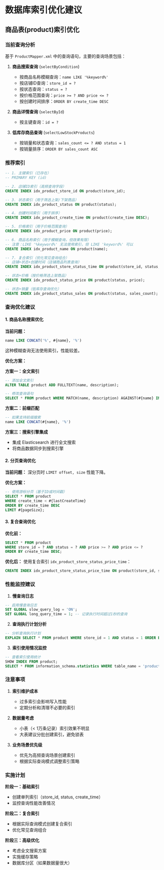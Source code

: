 # 数据库索引优化建议

## 商品表(product)索引优化

### 当前查询分析

基于 `ProductMapper.xml` 中的查询语句，主要的查询场景包括：

1. **商品搜索查询** (`selectByCondition`)
   - 按商品名称模糊查询：`name LIKE '%keyword%'`
   - 按店铺ID查询：`store_id = ?`
   - 按状态查询：`status = ?`
   - 按价格范围查询：`price >= ? AND price <= ?`
   - 按创建时间排序：`ORDER BY create_time DESC`

2. **商品详情查询** (`selectById`)
   - 按主键查询：`id = ?`

3. **低库存商品查询** (`selectLowStockProducts`)
   - 按销量和状态查询：`sales_count <= ? AND status = 1`
   - 按销量排序：`ORDER BY sales_count ASC`

### 推荐索引

```sql
-- 1. 主键索引（已存在）
-- PRIMARY KEY (id)

-- 2. 店铺ID索引（高频查询字段）
CREATE INDEX idx_product_store_id ON product(store_id);

-- 3. 状态索引（用于筛选上架/下架商品）
CREATE INDEX idx_product_status ON product(status);

-- 4. 创建时间索引（用于排序）
CREATE INDEX idx_product_create_time ON product(create_time DESC);

-- 5. 价格索引（用于价格范围查询）
CREATE INDEX idx_product_price ON product(price);

-- 6. 商品名称索引（用于模糊查询，但效果有限）
-- 注意：LIKE '%keyword%' 无法使用索引，但 LIKE 'keyword%' 可以
CREATE INDEX idx_product_name ON product(name);

-- 7. 复合索引（优化常见查询组合）
-- 店铺+状态+创建时间（店铺商品列表查询）
CREATE INDEX idx_product_store_status_time ON product(store_id, status, create_time DESC);

-- 状态+价格（按价格筛选上架商品）
CREATE INDEX idx_product_status_price ON product(status, price);

-- 状态+销量（低库存查询优化）
CREATE INDEX idx_product_status_sales ON product(status, sales_count);
```

### 查询优化建议

#### 1. 商品名称搜索优化

**当前问题：**
```sql
name LIKE CONCAT('%', #{name}, '%')
```
这种模糊查询无法使用索引，性能较差。

**优化方案：**

**方案一：全文索引**
```sql
-- 添加全文索引
ALTER TABLE product ADD FULLTEXT(name, description);

-- 修改查询语句
SELECT * FROM product WHERE MATCH(name, description) AGAINST(#{name} IN NATURAL LANGUAGE MODE);
```

**方案二：前缀匹配**
```sql
-- 如果支持前缀搜索
name LIKE CONCAT(#{name}, '%')
```

**方案三：搜索引擎集成**
- 集成 Elasticsearch 进行全文搜索
- 将商品数据同步到搜索引擎

#### 2. 分页查询优化

**当前问题：**
深分页时 `LIMIT offset, size` 性能下降。

**优化方案：**
```sql
-- 使用游标分页（基于ID或时间戳）
SELECT * FROM product 
WHERE create_time < #{lastCreateTime}
ORDER BY create_time DESC 
LIMIT #{pageSize};
```

#### 3. 复合查询优化

**优化前：**
```sql
SELECT * FROM product 
WHERE store_id = ? AND status = ? AND price >= ? AND price <= ?
ORDER BY create_time DESC;
```

**优化后：**
使用复合索引 `idx_product_store_status_price_time`：
```sql
CREATE INDEX idx_product_store_status_price_time ON product(store_id, status, price, create_time DESC);
```

### 性能监控建议

1. **慢查询日志**
```sql
-- 启用慢查询日志
SET GLOBAL slow_query_log = 'ON';
SET GLOBAL long_query_time = 1; -- 记录执行时间超过1秒的查询
```

2. **查询执行计划分析**
```sql
-- 分析查询执行计划
EXPLAIN SELECT * FROM product WHERE store_id = 1 AND status = 1 ORDER BY create_time DESC;
```

3. **索引使用情况监控**
```sql
-- 查看索引使用统计
SHOW INDEX FROM product;
SELECT * FROM information_schema.statistics WHERE table_name = 'product';
```

### 注意事项

1. **索引维护成本**
   - 过多索引会影响写入性能
   - 定期分析和清理不必要的索引

2. **数据量考虑**
   - 小表（< 1万条记录）索引效果不明显
   - 大表建议分批创建索引，避免锁表

3. **业务场景优先级**
   - 优先为高频查询场景创建索引
   - 根据实际查询模式调整索引策略

### 实施计划

**阶段一：基础索引**
- 创建单列索引（store_id, status, create_time）
- 监控查询性能改善情况

**阶段二：复合索引**
- 根据实际查询模式创建复合索引
- 优化常见查询组合

**阶段三：高级优化**
- 考虑全文搜索方案
- 实施缓存策略
- 数据库分区（如果数据量很大）